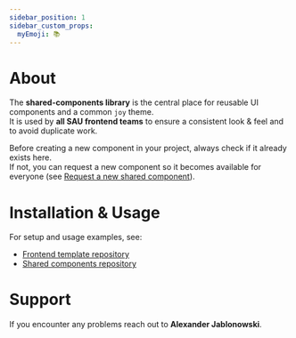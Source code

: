 ```yaml
---
sidebar_position: 1
sidebar_custom_props:
  myEmoji: 📚
---
```


# About

The **shared-components library** is the central place for reusable UI components and a common `joy` theme.  
It is used by **all SAU frontend teams** to ensure a consistent look & feel and to avoid duplicate work.

Before creating a new component in your project, always check if it already exists here.  
If not, you can request a new component so it becomes available for everyone (see [Request a new shared component](./request-shared-component.md)).

# Installation & Usage

For setup and usage examples, see:

- [Frontend template repository](https://github.com/Agile-Software-Engineering-25/frontend-template)
- [Shared components repository](https://github.com/Agile-Software-Engineering-25/shared-components)

# Support

If you encounter any problems reach out to **Alexander Jablonowski**.
